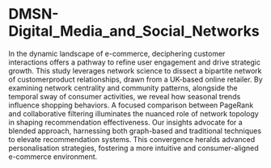 # DMSN-Digital_Media_and_Social_Networks

In the dynamic landscape of e-commerce, deciphering
customer interactions offers a pathway to refine user
engagement and drive strategic growth. This study leverages
network science to dissect a bipartite network of customerproduct
relationships, drawn from a UK-based online retailer. By
examining network centrality and community patterns, alongside
the temporal sway of consumer activities, we reveal how seasonal
trends influence shopping behaviors. A focused comparison
between PageRank and collaborative filtering illuminates the
nuanced role of network topology in shaping recommendation
effectiveness. Our insights advocate for a blended approach,
harnessing both graph-based and traditional techniques to elevate
recommendation systems. This convergence heralds advanced
personalisation strategies, fostering a more intuitive and
consumer-aligned e-commerce environment.
